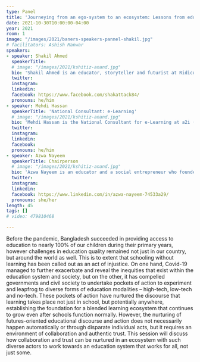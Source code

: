 ```yaml
---
type: Panel
title: 'Journeying from an ego-system to an ecosystem: Lessons from educational communities in Bangladesh'
date: 2021-10-30T10:00:00-04:00
year: 2021
room: 1
image: "/images/2021/baners-speakers-pannel-shakil.jpg"
# facilitators: Ashish Manwar
speakers:
- speaker: Shakil Ahmed
  speakerTitle: 
  # image: "/images/2021/kshitiz-anand.jpg"
  bio: 'Shakil Ahmed is an educator, storyteller and futurist at Ridiculous Futures and network coordinator for #NextGenEdu. As a futurist, he has facilitated foresight with diverse organizations, including the futures of health in 2030 with BRAC, the futures of education in 2041 with the Prime Minister’s Office, Bangladesh and the future of work in 2040 with trade unions. His bachelor’s was in Theoretical Physics at the National University of Singapore and his Masters’ was in Educational Leadership and School Improvement at BRAC University. In 2019, he was recognized as a Next Generation Foresight Practitioner by the School of International Futures. '
  twitter: 
  instagram: 
  linkedin: 
  facebook: https://www.facebook.com/shakattack84/
  pronouns: he/him
- speaker: Mehdi Hassan
  speakerTitle: 'National Consultant: e-Learning'   
  # image: "/images/2021/kshitiz-anand.jpg"
  bio: 'Mehdi Hassan is the National Consultant for e-Learning at a2i (Aspire to Innovate), the flagship project of the government’s Digital Bangladesh agenda. Right now he is managing the national e-learning platform- Muktopaath, which aims to make skills and professional development available, accessible, and affordable for all. Besides, he works for policy reform, learning experience design & instructional content development. Mehdi holds Master’s in Special Education from the University of Dhaka. '
  twitter: 
  instagram: 
  linkedin: 
  facebook: 
  pronouns: he/him
- speaker: Azwa Nayeem
  speakerTitle: Chairperson
  # image: "/images/2021/kshitiz-anand.jpg"
  bio: 'Azwa Nayeem is an educator and a social entrepreneur who founded Alokito Hridoy (meaning enlightened soul in Bangla) Foundation and Alokito Teachers with the belief that equitable education is the most powerful tool to break the cycle of poverty and develop enlightened souls. She builds evidence-driven teaching-learning innovations in her low-cost charter school. Then scales the most effective approaches across the country through her teacher development initiative.'
  twitter: 
  instagram: 
  linkedin: 
  facebook: https://www.linkedin.com/in/azwa-nayeem-74533a29/
  pronouns: she/her
length: 45
tags: []
# video: 479810468

---
```


Before the pandemic, Bangladesh succeeded in providing access to education to nearly 100% of our children during their primary years, however challenges in education quality remained not just in our country, but around the world as well. This is to extent that schooling without learning has been called out as an act of injustice. On one hand, Covid-19 managed to further exacerbate and reveal the inequities that exist within the education system and society, but on the other, it has compelled governments and civil society to undertake pockets of action to experiment and leapfrog to diverse forms of education modalities – high-tech, low-tech and no-tech. These pockets of action have nurtured the discourse that learning takes place not just in school, but potentially anywhere, establishing the foundation for a blended learning ecosystem that continues to grow even after schools function normally. However, the nurturing of futures-oriented educational discourse and action does not necessarily happen automatically or through disparate individual acts, but it requires an environment of collaboration and authentic trust. This session will discuss how collaboration and trust can be nurtured in an ecosystem with such diverse actors to work towards an education system that works for all, not just some.